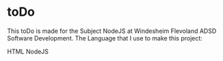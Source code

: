 # toDo

This toDo is made for the Subject NodeJS at Windesheim Flevoland ADSD Software Development. The Language that I use to make this project:

HTML
NodeJS
